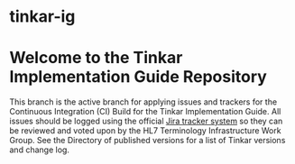 # tinkar-ig
# Welcome to the Tinkar Implementation Guide Repository

This branch is the active branch for applying issues and trackers for the Continuous Integration (CI) Build for the Tinkar Implementation Guide. All issues should be logged using the official [Jira tracker system](http://hl7.org/fhir-issues) so they can be reviewed and voted upon by the HL7 Terminology Infrastructure Work Group. See the Directory of published versions for a list of Tinkar versions and change log.
